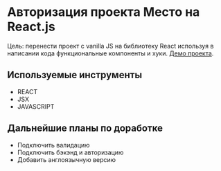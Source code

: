 # Авторизация проекта Место на React.js

Цель: перенести проект с vanilla JS на библиотеку React используя в написании кода функциональные компоненты и хуки. 
[Демо проекта](https://konstabartosh.github.io/mesto-react/). 

## Используемые инструменты

- REACT
- JSX
- JAVASCRIPT

## Дальнейшие планы по доработке

- Подключить валидацию
- Подключить бэкэнд и авторизацию
- Добавить англоязычную версию